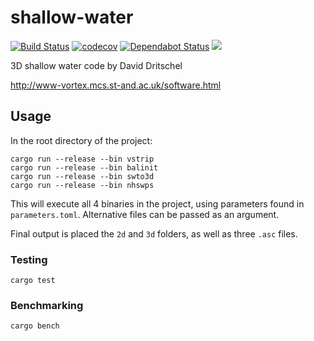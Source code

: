 # shallow-water

[![Build Status](https://travis-ci.com/rse-standrewscs/shallow-water.svg)](https://travis-ci.com/rse-standrewscs/shallow-water)
[![codecov](https://codecov.io/gh/rse-standrewscs/shallow-water/branch/master/graph/badge.svg)](https://codecov.io/gh/rse-standrewscs/shallow-water)
[![Dependabot Status](https://api.dependabot.com/badges/status?host=github&repo=rse-standrewscs/shallow-water)](https://dependabot.com)
[![](https://tokei.rs/b1/github/rse-standrewscs/shallow-water)](https://github.com/XAMPPRocky/tokei)

3D shallow water code by David Dritschel

http://www-vortex.mcs.st-and.ac.uk/software.html

## Usage

In the root directory of the project:

```
cargo run --release --bin vstrip
cargo run --release --bin balinit
cargo run --release --bin swto3d
cargo run --release --bin nhswps
```

This will execute all 4 binaries in the project, using parameters found in `parameters.toml`. Alternative files can be passed as an argument.

Final output is placed the `2d` and `3d` folders, as well as three `.asc` files.

### Testing

```
cargo test
```

### Benchmarking

```
cargo bench
```
